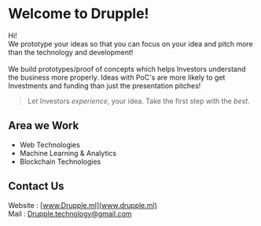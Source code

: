 # Welcome to Drupple! 

Hi!<br/>
We prototype your ideas so that you can focus on your idea and pitch more than the technology and development!<br/><br/>
We build prototypes/proof of concepts which helps Investors understand the business more properly. Ideas with PoC's are more likely to get Investments and funding than just the presentation pitches!
<br/>
>Let Investors *experience*, your idea. Take the first step with the *best*.
## Area we Work
* Web Technologies
* Machine Learning & Analytics
* Blockchain Technologies
## Contact Us
Website : [www.Drupple.ml](www.drupple.ml)<br/>
Mail : Drupple.technology@gmail.com
